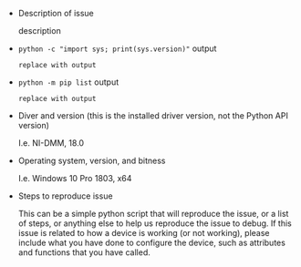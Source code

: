 <!--
When filing an issue, please fill in the requested fields as thoroughly as you can and then delete this comment
-->

* Description of issue

    description

* `python -c "import sys; print(sys.version)"` output

    ```
    replace with output
    ```

* `python -m pip list` output

    ```
    replace with output
    ```

* Diver and version (this is the installed driver version, not the Python API version)

    I.e. NI-DMM, 18.0

* Operating system, version, and bitness

    I.e. Windows 10 Pro 1803, x64

* Steps to reproduce issue

    This can be a simple python script that will reproduce the issue, or a list of steps, or anything else to
    help us reproduce the issue to debug. If this issue is related to how a device is working (or not working),
    please include what you have done to configure the device, such as attributes and functions that you have
    called.
